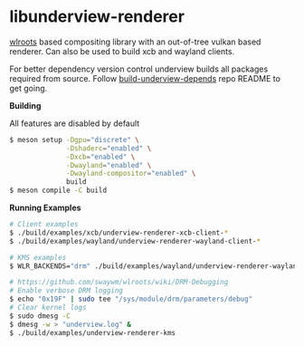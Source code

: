 # libunderview-renderer

[wlroots](https://gitlab.freedesktop.org/wlroots/wlroots) based compositing library with an out-of-tree vulkan based renderer. Can also be used to build
xcb and wayland clients.

For better dependency version control underview builds all packages required from source. Follow
[build-underview-depends](https://github.com/under-view/build-underview-depends) repo README to get
going.

**Building**

All features are disabled by default

```sh
$ meson setup -Dgpu="discrete" \
              -Dshaderc="enabled" \
              -Dxcb="enabled" \
              -Dwayland="enabled" \
              -Dwayland-compositor="enabled" \
              build
$ meson compile -C build
```

**Running Examples**
```sh
# Client examples
$ ./build/examples/xcb/underview-renderer-xcb-client-*
$ ./build/examples/wayland/underview-renderer-wayland-client-*

# KMS examples
$ WLR_BACKENDS="drm" ./build/examples/wayland/underview-renderer-wayland-comp

# https://github.com/swaywm/wlroots/wiki/DRM-Debugging
# Enable verbose DRM logging
$ echo "0x19F" | sudo tee "/sys/module/drm/parameters/debug"
# Clear kernel logs
$ sudo dmesg -C
$ dmesg -w > "underview.log" &
$ ./build/examples/underview-renderer-kms
```
